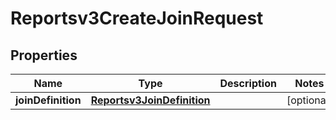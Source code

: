 

# Reportsv3CreateJoinRequest


## Properties

| Name | Type | Description | Notes |
|------------ | ------------- | ------------- | -------------|
|**joinDefinition** | [**Reportsv3JoinDefinition**](Reportsv3JoinDefinition.md) |  |  [optional] |



